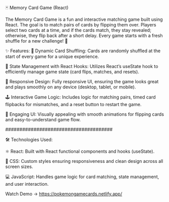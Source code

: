🃏 Memory Card Game (React)

The Memory Card Game is a fun and interactive matching game built using React. The goal is to match pairs of cards by flipping them over. Players select two cards at a time, and if the cards match, they stay revealed; otherwise, they flip back after a short delay. Every game starts with a fresh shuffle for a new challenge! 🔄

✨ Features:
🔀 Dynamic Card Shuffling: Cards are randomly shuffled at the start of every game for a unique experience.

🧠 State Management with React Hooks: Utilizes React’s useState hook to efficiently manage game state (card flips, matches, and resets).

📱 Responsive Design: Fully responsive UI, ensuring the game looks great and plays smoothly on any device (desktop, tablet, or mobile).

🕹️ Interactive Game Logic: Includes logic for matching pairs, timed card flipbacks for mismatches, and a reset button to restart the game.

🎨 Engaging UI: Visually appealing with smooth animations for flipping cards and easy-to-understand game flow.

######################################

🛠️ Technologies Used:

⚛️ React: Built with React functional components and hooks (useState).

🎨 CSS: Custom styles ensuring responsiveness and clean design across all screen sizes.

💻 JavaScript: Handles game logic for card matching, state management, and user interaction.


Watch Demo -> https://pokemongamecards.netlify.app/
